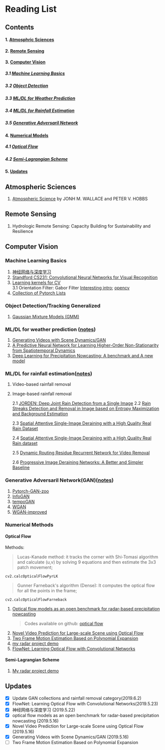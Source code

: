 # Reading List

## Contents
#### 1. [Atmosphric Sciences](#atmos)
#### 2. [Remote Sensing](#remotesensing)
#### 3. [Computer Vision](#computervision)
##### 3.1 [Machine Learning Basics](#mlbasics)
##### 3.2 [Object Detection](#objectdetect)
##### 3.3 [ML/DL for Weather Prediction](#mlweather)
##### 3.4 [ML/DL for Rainfall Estimation](#mlrain)
##### 3.5 [Generative Adversaril Network](#gan)
#### 4. [Numerical Models](#numeric)
##### 4.1 [Optical Flow](#opticalflow)
##### 4.2 [Semi-Lagrangian Scheme](#semilag)
#### 5. [Updates](#updates)

## Atmospheric Sciences<a name='atmos'></a>
1. [Atmospheric Science](http://cup.aos.wisc.edu/453/2016/readings/Atmospheric_Science-Wallace_Hobbs.pdf) by JONH M. WALLACE and PETER V. HOBBS


## Remote Sensing<a name='remotesensing'></a>
1. Hydrologic Remote Sensing: Capacity Building for Sustainability and Resilience


## Computer Vision<a name='computervision'></a>
### Machine Learning Basics<a name='mlbasics'></a>

1. [神经网络与深度学习](https://github.com/nndl/nndl.github.io)
2. [Standford CS231: Convolutional Neural Networks for Visual Recognition](http://vision.stanford.edu/teaching/cs231n/)
3. [Learning kernels for CV](https://cvml.ist.ac.at/papers/lampert-fnt2009.pdf)  
    3.1 Orientation Filter: Gabor Filter   [Interesting intro](https://medium.com/@anuj_shah/through-the-eyes-of-gabor-filter-17d1fdb3ac97); [opencv](https://docs.opencv.org/4.1.0/d4/d86/group__imgproc__filter.html#gae84c92d248183bd92fa713ce51cc3599)
4. [Collection of Pytorch Lists](https://bharathgs.github.io/Awesome-pytorch-list/#cv)

### Object Detection/Tracking Generalized<a name='objectdetect'></a>
1. [Gaussian Mixture Models (GMM)](https://github.com/llSourcell/Gaussian_Mixture_Models/blob/master/intro_to_gmm_%26_em.ipynb)

### ML/DL for weather prediction<a name='mlweather'></a> ([notes](https://github.com/chrimerss/RemoteSensingandComputerVision/blob/master/ComputerVision/RainRemoval/rain_removal_notes.pdf)) 
1. [Generating Videos with Scene Dynamics/GAN](https://github.com/chrimerss/RemoteSensingandComputerVision/blob/master/ComputerVision/Generating_Videos_with_Scene_Dynamics.pdf)
2. [A Predictive Neural Network for Learning Higher-Order Non-Stationarity from Spatiotemporal Dynamics](https://arxiv.org/pdf/1811.07490.pdf)
3. [Deep Learning for Precipitation Nowcasting: A benchmark and A new model](https://arxiv.org/pdf/1706.03458.pdf)

### ML/DL for rainfall estimation<a name='mlrain'></a>([notes](https://github.com/chrimerss/RemoteSensingandComputerVision/blob/master/ComputerVision/RainRemoval/rain_removal_notes.pdf))
1. Video-based rainfall removal  
2. Image-based rainfall removal  

    2.1  [JORDEN: Deep Joint Rain Detection from a Single Image](https://github.com/chrimerss/RemoteSensingandComputerVision/blob/master/ComputerVision/RainRemoval/Deep_Joint_Rain_Detection_and_Removal_from_a_Single_Image.pdf.pdf)
    2.2 [Rain Streaks Detection and Removal in Image based on
Entropy Maximization and Background Estimation](https://pdfs.semanticscholar.org/2975/6fb5238c69cea5d544df6227fa79ef6aa2cb.pdf)

    2.3  [Spatial Attentive Single-Image Deraining with a High Quality Real Rain Dataset](https://github.com/chrimerss/RemoteSensingandComputerVision/blob/master/ComputerVision/RainRemoval/Spatial_Attentive_Single-Image_Deraining_with_a_High_Quality_Real_Rain_Dataset.pdf)

    2.4 [Spatial Attentive Single-Image Deraining with a High Quality Real Rain dataset](https://github.com/stevewongv/SPANet)

    2.5 [Dynamic Routing Residue Recurrent Network for Video Removal](http://www.icst.pku.edu.cn/struct/Pub%20Files/2019/ywh_tip19.pdf)

    2.6 [Progressive Image Deraining Networks: A Better and Simpler Baseline](https://github.com/csdwren/PReNet)


### Generative Adversaril Network(GAN)<a name='gan'></a>([notes](https://github.com/chrimerss/RemoteSensingandComputerVision/blob/master/MachineLearning/texnote/GAN.pdf))
1. [Pytorch-GAN-zoo](https://github.com/facebookresearch/pytorch_GAN_zoo)
2. [InfoGAN](https://github.com/chrimerss/RemoteSensingandComputerVision/blob/master/ComputerVision/InfoGAN.pdf)
3. [tempoGAN](https://github.com/chrimerss/RemoteSensingandComputerVision/blob/master/ComputerVision/tempoGAN.pdf)
4. [WGAN](https://github.com/chrimerss/RemoteSensingandComputerVision/blob/master/ComputerVision/WGAN.pdf)
5. [WGAN-improved](https://github.com/chrimerss/RemoteSensingandComputerVision/blob/master/ComputerVision/WGAN-improved.pdf)

### Numerical Methods<a name='numeric'></a>
#### Optical Flow<a name='opticalflow'></a>
Methods:

>Lucas-Kanade method:  it tracks the corner with Shi-Tomasi algorithm and calculate (u,v) by solving 9 equations and then estimate the 3x3 patch movement;

~~~~
cv2.calcOpticalFlowPyrLK
~~~~

>Gunner Farneback's algorithm (Dense): It computes the optical flow for all the points in the frame;

~~~~
cv2.calcOpticalFlowFarneback
~~~~

1. [Optical flow models as an open benchmark for radar-based precipitation nowcasting](https://github.com/chrimerss/RemoteSensingandComputerVision/blob/master/NumericalMethods/OpticalFlow/Optical_flow_mdoels_as_an_open_benchmark_for_radar-based_precipitation_nowcasting.pdf)
    >Codes available on github: [optical flow](https://github.com/hydrogo/rainymotion)
2. [Novel Video Prediction for Large-scale Scene using
Optical Flow](https://github.com/chrimerss/RemoteSensingandComputerVision/blob/master/NumericalMethods/OpticalFlow/new_video_predction_for_large_scale_scene_using_optical_flow.pdf)
3. [Two Frame Motion Estimation Based on Polynomial Expansion](https://github.com/chrimerss/RemoteSensingandComputerVision/blob/master/NumericalMethods/OpticalFlow/Two_Frame_Motion_Estimation_Based_on_Polynomial_Expansion.pdf)
4. [my radar project demo](https://github.com/chrimerss/RadarEnhancement)
5. [FlowNet: Learning Optical Flow with Convolutional Networks](https://github.com/chrimerss/RemoteSensingandComputerVision/blob/master/NumericalMethods/OpticalFlow/Learning_Optical_Flow_with_DL(FlowNet).pdf)

#### Semi-Lagrangian Scheme<a name='semilag'></a>

1. [My radar project demo](https://github.com/chrimerss/RadarEnhancement)

## Updates<a name='updates'></a>
- [x] Update GAN collections and rainfall removal category(2019.6.2)
- [x] FlowNet: Learning Optical Flow with Convolutional Networks(2019.5.23)
- [x] 神经网络与深度学习 (2019.5.22)
- [x] optical flow models as an open benchmark for radar-based precipitation nowcasting (2019.5.16)
- [x] Novel Video Prediction for Large-scale Scene using Optical Flow (2019.5.16)
- [x] Generating Videos with Scene Dynamics/GAN (2019.5.16)
- [ ] Two Frame Motion Estimation Based on Polynomial Expansion
